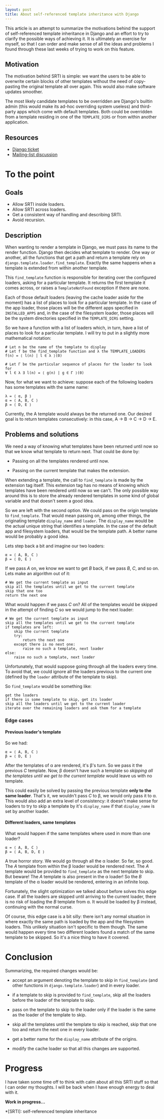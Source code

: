 ```yaml
---
layout: post
title: About self-referenced template inheritance with Django
---
```


This article is an attempt to summarize the motivations behind the support of
self-referenced template inheritance in Django and an effort to try to clarify
the possible ways of achieving it. It is ultimately an exercise for myself, so
that I can order and make sense of all the ideas and problems I found through
these last weeks of trying to work on this feature.

Motivation
----------

The motivation behind SRTI is simple: we want the users to be able to overwrite
certain blocks of other templates without the need of copy-pasting the original
template all over again. This would also make software updates smoother.

The most likely candidate templates to be overridden are Django's builtin admin
(this would make its ad-hoc overriding system useless) and third-party apps which
come with default templates. Both could be overridden from a template residing
in one of the ``TEMPLATE_DIRS`` or from within another application.

Resources
---------

- [Django ticket](https://code.djangoproject.com/ticket/15053)
- [Mailing-list discussion](https://groups.google.com/forum/#!topic/django-developers/0kFgCCMXnpY)

To the point
============

Goals
-----

- Allow SRTI inside loaders.
- Allow SRTI across loaders.
- Get a consistent way of handling and describing SRTI.
- Avoid recursion.

Description
-----------

When wanting to render a template in Django, we must pass its name to the
render function. Django then decides what template to render. One way or
another, all the functions that get a path and return a template rely on
``django.template.loader.find_template``. Exactly the same happens when a
template is extended from within another template.

This ``find_template`` function is responsible for iterating over the
configured loaders, asking for a particular template. It returns the first template
it comes across, or raises a ``TemplateNotFound`` exception if there are none.

Each of those default loaders (leaving the cache loader aside for the moment)
has a list of places to look for a particular template. In the case of the
app loader, those places will be the different apps specified in
``INSTALLED_APPS`` and, in the case of the filesystem loader, those places will
be the system directories specified in the ``TEMPLATE_DIRS`` setting.

So we have a function with a list of loaders which, in turn, have a list of
places to look for a particular template. I will try to put in a slightly
more mathematical notation:

    # Let n be the name of the template to display
    # Let f be the find_template function and λ the TEMPLATE_LOADERS
    f(n) = ⟨ l(n) | l ∈ λ ⟩(0)

    # Let Γ be the particular sequence of places for the loader to look for
    ∀ l ∈ λ ∃ l(n) = ⟨ g(n) | g ∈ Γ ⟩(0)

Now, for what we want to achieve: suppose each of the following loaders has
some templates with the same name:

    λ = ⟨ α, β ⟩
    α = ⟨ A, B, C ⟩
    β = ⟨ D, E ⟩

Currently, the A template would always be the returned one. Our desired goal is
to return templates consecutively: in this case, A → B → C → D → E.

Problems and solutions
----------------------

We need a way of knowing what templates have been returned until now so that we
know what template to return next. That could be done by:

- Passing on all the templates rendered until now.

- Passing on the current template that makes the extension.

When extending a template, the call to ``find_template`` is made by the
extension tag itself. This extension tag has no means of knowing which templates
have been rendered until now so we can't. The only possible way around this is
to store the already rendered templates in some kind of global variable and
that doesn't seem a good idea.

So we are left with the second option. We could pass on the origin template to
``find_template``. That would mean passing on, among other things, the
originating template ``display_name`` and ``loader``. The ``display_name``
would be the actual unique string that identifies a template. In the case of
the default app and filesystem loaders, that would be the template path. A
better name would be probably a good idea.

Lets step back a bit and imagine our two loaders:

    α = ⟨ A, B, C ⟩
    β = ⟨ D, E ⟩

If we pass *A* on, we know we want to get *B* back, if we pass *B*, *C*, and so
on. Lets make an algorithm out of it:

    # We get the current template as input
    skip all the templates until we get to the current template
    skip that one too
    return the next one

What would happen if we pass *C* on? All of the templates would be skipped in
the attempt of finding *C* so we would jump to the next loader:

    # We get the current template as input
    skip all the templates until we get to the current template
    if templates are left:
        skip the current template
        try:
            return the next one
        except there is no next one:
            raise no such a template, next loader
    else:
        raise no such a template, next loader

Unfortunately, that would suppose going through all the loaders every time. To
avoid that, we could ignore all the loaders previous to the current one
(defined by the ``loader`` attribute of the template to skip).

So ``find_template`` would be something like:

    get the loaders
    if there is some template to skip, get its loader
    skip all the loaders until we get to the current loader
    iterate over the remaining loaders and ask them for a template

### Edge cases

#### Previous loader's template

So we had:

    α = ⟨ A, B, C ⟩
    β = ⟨ D, E ⟩

After the templates of α are rendered, it's β's turn. So we pass it the
previous *C* template. Now, β doesn't have such a template so *skipping all the
templates until we get to the current template* would leave us with no
template.

This could easily be solved by passing the previous template **only to the same
loader**. That's it, we wouldn't pass *C* to β, we would only pass it to α.
This would also add an extra level of consistency: it doesn't make sense for
loaders to try to skip a template by it's ``display_name`` if that
``display_name`` is set by another loader.

#### Different loaders, same templates

What would happen if the same templates where used in more than one loader?

    α = ⟨ A, B, C ⟩
    β = ⟨ A, B, D, E ⟩

A true horror story. We would go through all the α loader. So far, so good. The
*A* template from within the β loader would be rendered next. The *A* template
would be provided to ``find_template`` as the next template to skip.  But
beware! The *A* template is also present in the α loader! So the *B* template
of the α loader would be rendered, entering in an infinite loop.

Fortunately, the slight optimization we talked about before solves this edge
case. If all the loaders are skipped until arriving to the current loader,
there is no risk of loading the *B* template from α. It would be loaded by β
instead, continuing with the normal curse.

Of course, this edge case is a bit silly: there isn't any normal situation in
where exactly the same path is loaded by the app and the filesystem loaders.
This unlikely situation isn't specific to them though. The same would happen
every time two different loaders found a match of the same template to be
skipped. So it's a nice thing to have it covered.

Conclusion
==========

Summarizing, the required changes would be:

- accept an argument denoting the template to skip in ``find_template`` (and
  other functions in ``django.template.loader``) and in every loader.

- if a template to skip is provided to ``find_template``, skip all the loaders
  before the loader of the template to skip.

- pass on the template to skip to the loader only if the loader is the same as
  the loader of the template to skip.

- skip all the templates until the template to skip is reached, skip that one
  too and return the next one in every loader.

- get a better name for the ``display_name`` attribute of the origins.

- modify the cache loader so that all this changes are supported.

Progress
========

I have taken some time off to think with calm about all this SRTI stuff so that
I can order my thoughts. I will be back when I have enough energy to deal with
it.

**Work in progress...**

*[SRTI]: self-referenced template inheritance
